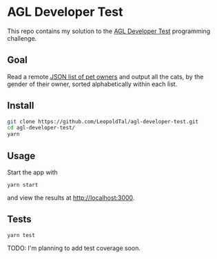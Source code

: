 # AGL Developer Test

This repo contains my solution to the [AGL Developer Test](http://agl-developer-test.azurewebsites.net/) programming challenge.

## Goal

Read a remote [JSON list of pet owners](http://agl-developer-test.azurewebsites.net/people.json) and output all the cats, by the gender of their owner, sorted alphabetically within each list.

## Install

```bash
git clone https://github.com/LeopoldTal/agl-developer-test.git
cd agl-developer-test/
yarn
```

## Usage

Start the app with

```
yarn start
```

and view the results at [http://localhost:3000](http://localhost:3000).

## Tests

```
yarn test
```

TODO: I'm planning to add test coverage soon.
